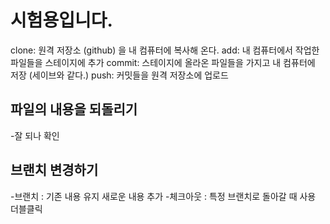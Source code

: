 # 시험용입니다.

clone: 원격 저장소 (github) 을 내 컴퓨터에 복사해 온다.
add: 내 컴퓨터에서 작업한 파일들을 스테이지에 추가
commit: 스테이지에 올라온 파일들을 가지고 내 컴퓨터에 저장 (세이브와 같다.)
push: 커밋들을 원격 저장소에 업로드

## 파일의 내용을 되돌리기

-잘 되나 확인

## 브랜치 변경하기

-브랜치 : 기존 내용 유지 새로운 내용 추가
-체크아웃 : 특정 브랜치로 돌아갈 때 사용
            더블클릭

